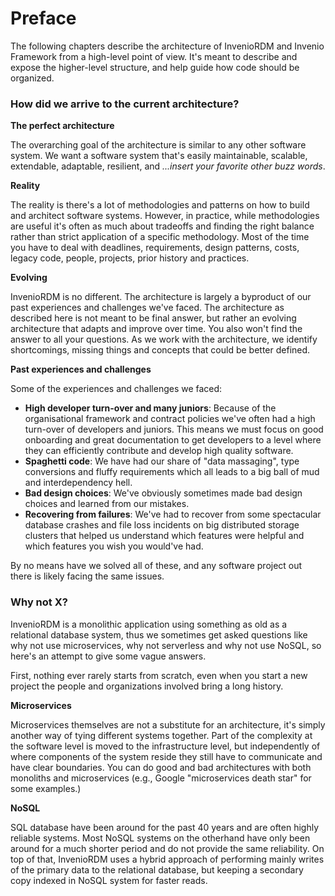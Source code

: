 # Preface

The following chapters describe the architecture of InvenioRDM and Invenio
Framework from a high-level point of view. It's meant to describe and expose
the higher-level structure, and help guide how code should be organized.

### How did we arrive to the current architecture?

**The perfect architecture**

The overarching goal of the architecture is similar to any other software
system. We want a software system that's easily maintainable, scalable,
extendable, adaptable, resilient, and *...insert your favorite other buzz words*.

**Reality**

The reality is there's a lot of methodologies and patterns on how to build and architect
software systems. However, in practice, while methodologies are useful
it's often as much about tradeoffs and finding the right balance rather than
strict application of a specific methodology. Most of the time you have to deal
with deadlines, requirements, design patterns, costs, legacy code, people,
projects, prior history and practices.

**Evolving**

InvenioRDM is no different. The architecture is largely a byproduct of our past
experiences and challenges we've faced. The architecture as described here is
not meant to be final answer, but rather an evolving architecture that adapts
and improve over time. You also won't find the answer to all your questions. As
we work with the architecture, we identify shortcomings, missing things and concepts
that could be better defined.

**Past experiences and challenges**

Some of the experiences and challenges we faced:

- **High developer turn-over and many juniors**: Because of the organisational framework and contract policies we've often had a high turn-over of developers and juniors. This means we must focus on good onboarding and great documentation to get developers to a level where they can efficiently contribute and develop high quality software.
- **Spaghetti code**: We have had our share of "data massaging", type conversions and fluffy requirements which all leads to a big ball of mud and interdependency hell.
- **Bad design choices**: We've obviously sometimes made bad design choices and learned from our mistakes.
- **Recovering from failures**: We've had to recover from some spectacular database crashes and file loss incidents on big distributed storage clusters that helped us understand which features were helpful and which features you wish you would've had.

By no means have we solved all of these, and any software project out there is likely facing the same issues.

### Why not X?

InvenioRDM is a monolithic application using something as old as a relational
database system, thus we sometimes get asked questions like why not use microservices, why not serverless
and why not use NoSQL, so here's an attempt to give some vague answers.

First, nothing ever rarely starts from scratch, even when you start a new project
the people and organizations involved bring a long history.

**Microservices**

Microservices themselves are not a substitute for an architecture, it's simply another way of tying different systems together. Part of the complexity at the software level is moved to the infrastructure level, but independently of where components of the system reside they still have to communicate and have clear boundaries. You can do good and bad architectures with both monoliths and microservices (e.g., Google "microservices death star" for some examples.)

**NoSQL**

SQL database have been around for the past 40 years and are often highly reliable systems. Most NoSQL systems on the otherhand have only been around for a much shorter period and do not provide the same reliability. On top of that, InvenioRDM uses a hybrid approach of performing mainly writes of the primary data to the relational database, but keeping a secondary copy indexed in NoSQL system for faster reads.
